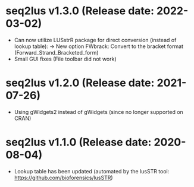 seq2lus v1.3.0 (Release date: 2022-03-02)
=============================================
- Can now utilize LUSstrR package for direct conversion (instead of lookup table):
	-> New option FWbrack: Convert to the bracket format (Forward_Strand_Bracketed_form)
- Small GUI fixes (File toolbar did not work)

seq2lus v1.2.0 (Release date: 2021-07-26)
=============================================
- Using gWidgets2 instead of gWidgets (since no longer supported on CRAN)


seq2lus v1.1.0 (Release date: 2020-08-04)
=============================================
- Lookup table has been updated (automated by the lusSTR tool: https://github.com/bioforensics/lusSTR)
